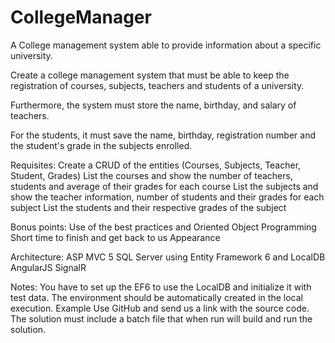 # CollegeManager
A College management system able to provide information about a specific university.



Create a college management system that must be able to keep the registration of courses, subjects, teachers and students of a university.

Furthermore, the system must store the name, birthday, and salary of teachers.

For the students, it must save the name, birthday, registration number and the student's grade in the subjects enrolled.


Requisites:
Create a CRUD of the entities (Courses, Subjects, Teacher, Student, Grades)
List the courses and show the number of teachers, students and average of their grades for each course
List the subjects and show the teacher information, number of students and their grades for each subject
List the students and their respective grades of the subject


Bonus points:
Use of the best practices and Oriented Object Programming
Short time to finish and get back to us
Appearance


Architecture:
ASP MVC 5
SQL Server using Entity Framework 6 and LocalDB
AngularJS
SignalR


Notes:
You have to set up the EF6 to use the LocalDB and initialize it with test data. The environment should be automatically created in the local execution. Example
Use GitHub and send us a link with the source code.
The solution must include a batch file that when run will build and run the solution.
